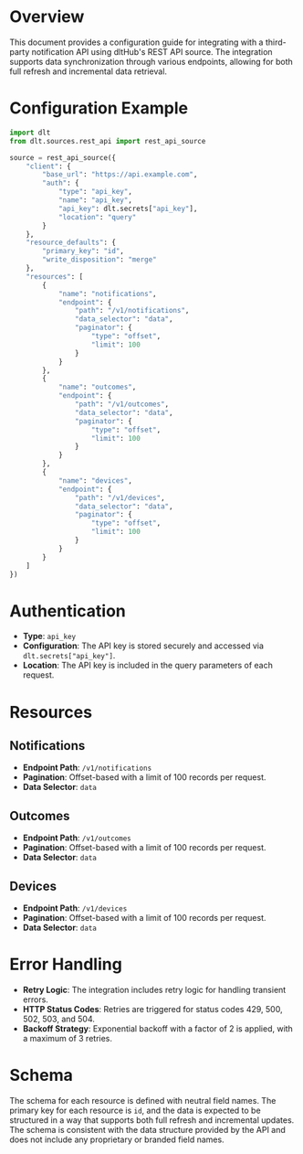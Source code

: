 # Overview

This document provides a configuration guide for integrating with a third-party notification API using dltHub's REST API source. The integration supports data synchronization through various endpoints, allowing for both full refresh and incremental data retrieval.

# Configuration Example

```python
import dlt
from dlt.sources.rest_api import rest_api_source

source = rest_api_source({
    "client": {
        "base_url": "https://api.example.com",
        "auth": {
            "type": "api_key",
            "name": "api_key",
            "api_key": dlt.secrets["api_key"],
            "location": "query"
        }
    },
    "resource_defaults": {
        "primary_key": "id",
        "write_disposition": "merge"
    },
    "resources": [
        {
            "name": "notifications",
            "endpoint": {
                "path": "/v1/notifications",
                "data_selector": "data",
                "paginator": {
                    "type": "offset",
                    "limit": 100
                }
            }
        },
        {
            "name": "outcomes",
            "endpoint": {
                "path": "/v1/outcomes",
                "data_selector": "data",
                "paginator": {
                    "type": "offset",
                    "limit": 100
                }
            }
        },
        {
            "name": "devices",
            "endpoint": {
                "path": "/v1/devices",
                "data_selector": "data",
                "paginator": {
                    "type": "offset",
                    "limit": 100
                }
            }
        }
    ]
})
```

# Authentication

- **Type**: `api_key`
- **Configuration**: The API key is stored securely and accessed via `dlt.secrets["api_key"]`.
- **Location**: The API key is included in the query parameters of each request.

# Resources

## Notifications
- **Endpoint Path**: `/v1/notifications`
- **Pagination**: Offset-based with a limit of 100 records per request.
- **Data Selector**: `data`

## Outcomes
- **Endpoint Path**: `/v1/outcomes`
- **Pagination**: Offset-based with a limit of 100 records per request.
- **Data Selector**: `data`

## Devices
- **Endpoint Path**: `/v1/devices`
- **Pagination**: Offset-based with a limit of 100 records per request.
- **Data Selector**: `data`

# Error Handling

- **Retry Logic**: The integration includes retry logic for handling transient errors.
- **HTTP Status Codes**: Retries are triggered for status codes 429, 500, 502, 503, and 504.
- **Backoff Strategy**: Exponential backoff with a factor of 2 is applied, with a maximum of 3 retries.

# Schema

The schema for each resource is defined with neutral field names. The primary key for each resource is `id`, and the data is expected to be structured in a way that supports both full refresh and incremental updates. The schema is consistent with the data structure provided by the API and does not include any proprietary or branded field names.
